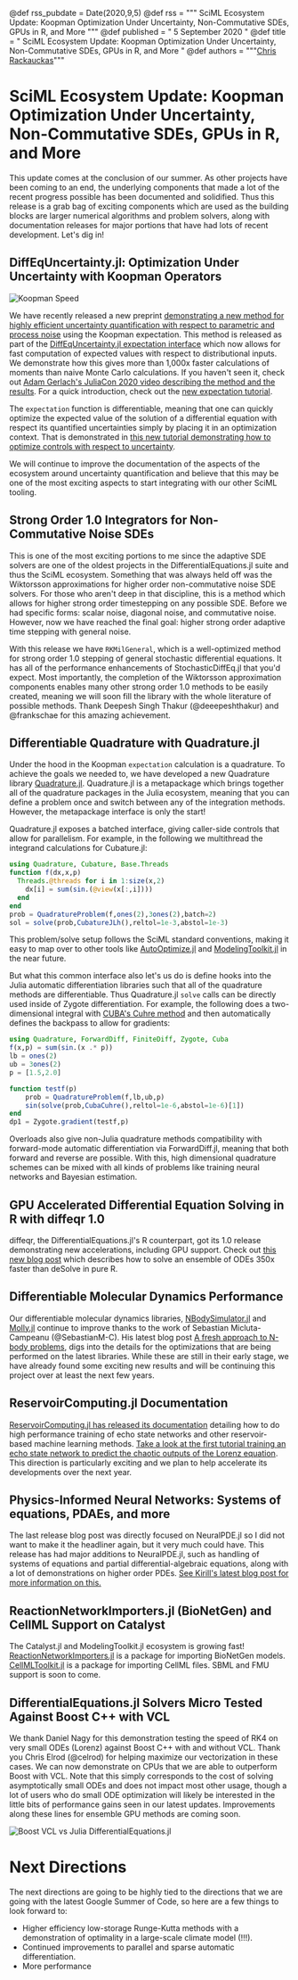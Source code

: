 @def rss_pubdate = Date(2020,9,5)
@def rss = """ SciML Ecosystem Update: Koopman Optimization Under Uncertainty, Non-Commutative SDEs, GPUs in R, and More """
@def published = " 5 September 2020 "
@def title = " SciML Ecosystem Update: Koopman Optimization Under Uncertainty, Non-Commutative SDEs, GPUs in R, and More "
@def authors = """<a href="https://github.com/ChrisRackauckas">Chris Rackauckas</a>"""

# SciML Ecosystem Update: Koopman Optimization Under Uncertainty, Non-Commutative SDEs, GPUs in R, and More

This update comes at the conclusion of our summer. As other projects have been
coming to an end, the underlying components that made a lot of the recent progress
possible has been documented and solidified. Thus this release is a grab bag of
exciting components which are used as the building blocks are larger numerical
algorithms and problem solvers, along with documentation releases for major
portions that have had lots of recent development. Let's dig in!

## DiffEqUncertainty.jl: Optimization Under Uncertainty with Koopman Operators

![Koopman Speed](https://user-images.githubusercontent.com/1814174/92310533-6acd2080-ef7d-11ea-8ac2-67c1f248f372.PNG)

We have recently released a new preprint [demonstrating a new method for highly efficient
uncertainty quantification with respect to parametric and process noise](https://arxiv.org/abs/2008.08737)
using the Koopman expectation. This method is released as part of the
[DiffEqUncertainty.jl expectation interface](https://github.com/SciML/DiffEqUncertainty.jl)
which now allows for fast computation of expected values with respect to distributional
inputs. We demonstrate how this gives more than 1,000x faster calculations
of moments than naive Monte Carlo calculations. If you haven't seen it, check
out [Adam Gerlach's JuliaCon 2020 video describing the method and the results](https://www.youtube.com/watch?v=gbRG5VHkhsY).
For a quick introduction, check out the [new expectation tutorial](https://tutorials.sciml.ai/html/DiffEqUncertainty/01-expectation_introduction.html).

The `expectation` function is differentiable, meaning that one can quickly
optimize the expected value of the solution of a differential equation with respect
its quantified uncertainties simply by placing it in an optimization context.
That is demonstrated in [this new tutorial demonstrating how to optimize controls
with respect to uncertainty](https://tutorials.sciml.ai/html/DiffEqUncertainty/02-AD_and_optimization.html).

We will continue to improve the documentation of the aspects of the ecosystem
around uncertainty quantification and believe that this may be one of the
most exciting aspects to start integrating with our other SciML tooling.

## Strong Order 1.0 Integrators for Non-Commutative Noise SDEs

This is one of the most exciting portions to me since the adaptive SDE solvers
are one of the oldest projects in the DifferentialEquations.jl suite and thus
the SciML ecosystem. Something that was always held off was the Wiktorsson
approximations for higher order non-commutative noise SDE solvers. For those who
aren't deep in that discipline, this is a method which allows for higher strong
order timestepping on any possible SDE. Before we had specific forms: scalar
noise, diagonal noise, and commutative noise. However, now we have reached the
final goal: higher strong order adaptive time stepping with general noise.

With this release we have `RKMilGeneral`, which is a well-optimized method
for strong order 1.0 stepping of general stochastic differential equations.
It has all of the performance enhancements of StochasticDiffEq.jl that you'd
expect. Most importantly, the completion of the Wiktorsson approximation components
enables many other strong order 1.0 methods to be easily created, meaning we will
soon fill the library with the whole literature of possible methods. Thank
Deepesh Singh Thakur (@deeepeshthakur) and @frankschae for this amazing achievement.

## Differentiable Quadrature with Quadrature.jl

Under the hood in the Koopman `expectation` calculation is a quadrature. To
achieve the goals we needed to, we have developed a new Quadrature library
[Quadrature.jl](https://github.com/SciML/Quadrature.jl). Quadrature.jl is a
metapackage which brings together all of the quadrature packages in the Julia
ecosystem, meaning that you can define a problem once and switch between any
of the integration methods. However, the metapackage interface is only the start!

Quadrature.jl exposes a batched interface, giving caller-side controls that allow
for parallelism. For example, in the following we multithread the integrand
calculations for Cubature.jl:

```julia
using Quadrature, Cubature, Base.Threads
function f(dx,x,p)
  Threads.@threads for i in 1:size(x,2)
    dx[i] = sum(sin.(@view(x[:,i])))
  end
end
prob = QuadratureProblem(f,ones(2),3ones(2),batch=2)
sol = solve(prob,CubatureJLh(),reltol=1e-3,abstol=1e-3)
```

This problem/solve setup follows the SciML standard conventions, making it
easy to map over to other tools like [AutoOptimize.jl](https://github.com/SciML/AutoOptimize.jl)
and [ModelingToolkit.jl](https://github.com/SciML/ModelingToolkit.jl) in the near
future.

But what this common interface also let's us do is define hooks into the Julia
automatic differentiation libraries such that all of the quadrature methods are
differentiable. Thus Quadrature.jl `solve` calls can be directly used inside of
Zygote differentiation. For example, the following does a two-dimensional integral
with [CUBA's Cuhre method](http://www.feynarts.de/cuba/) and then automatically
defines the backpass to allow for gradients:

```julia
using Quadrature, ForwardDiff, FiniteDiff, Zygote, Cuba
f(x,p) = sum(sin.(x .* p))
lb = ones(2)
ub = 3ones(2)
p = [1.5,2.0]

function testf(p)
    prob = QuadratureProblem(f,lb,ub,p)
    sin(solve(prob,CubaCuhre(),reltol=1e-6,abstol=1e-6)[1])
end
dp1 = Zygote.gradient(testf,p)
```

Overloads also give non-Julia quadrature methods compatibility with forward-mode
automatic differentiation via ForwardDiff.jl, meaning that both forward and reverse
are possible. With this, high dimensional quadrature schemes can be mixed with
all kinds of problems like training neural networks and Bayesian estimation.

## GPU Accelerated Differential Equation Solving in R with diffeqr 1.0

diffeqr, the DifferentialEquations.jl's R counterpart, got its 1.0 release
demonstrating new accelerations, including GPU support. Check out
[this new blog post](https://www.stochasticlifestyle.com/gpu-accelerated-ode-solving-in-r-with-julia-the-language-of-libraries/)
which describes how to solve an ensemble of ODEs 350x faster than deSolve in
pure R.

## Differentiable Molecular Dynamics Performance

Our differentiable molecular dynamics libraries,
[NBodySimulator.jl](https://github.com/SciML/NBodySimulator.jl) and
[Molly.jl](https://github.com/JuliaMolSim/Molly.jl) continue to improve thanks
to the work of Sebastian Micluta-Campeanu (@SebastianM-C). His latest blog post
[A fresh approach to N-body problems](https://nextjournal.com/SebastianM-C/a-fresh-approach-to-n-body-problems?token=2QnKjKYpnF5UYrB6ECZCYn),
digs into the details for the optimizations that are being performed on the latest
libraries. While these are still in their early stage, we have already found some
exciting new results and will be continuing this project over at least the next
few years.

## ReservoirComputing.jl Documentation

[ReservoirComputing.jl has released its documentation](https://reservoir.sciml.ai/dev/)
detailing how to do high performance training of echo state networks and other
reservoir-based machine learning methods. [Take a look at the first tutorial
training an echo state network to predict the chaotic outputs of the Lorenz
equation](https://reservoir.sciml.ai/dev/examples/esn/). This direction is particularly
exciting and we plan to help accelerate its developments over the next year.

## Physics-Informed Neural Networks: Systems of equations, PDAEs, and more

The last release blog post was directly focused on NeuralPDE.jl so I did not
want to make it the headliner again, but it very much could have. This release
has had major additions to NeuralPDE.jl, such as handling of systems of
equations and partial differential-algebraic equations, along with a lot of
demonstrations on higher order PDEs. [See Kirill's latest blog post for more
information on this.](https://nextjournal.com/kirill_zubov/physics-informed-neural-networks-pinns-solver-on-julia-gsoc-2020-final-report)

## ReactionNetworkImporters.jl (BioNetGen) and CellML Support on Catalyst

The Catalyst.jl and ModelingToolkit.jl ecosystem is growing fast!
[ReactionNetworkImporters.jl](https://github.com/isaacsas/ReactionNetworkImporters.jl)
is a package for importing BioNetGen models. [CellMLToolkit.jl](https://github.com/SciML/CellMLToolkit.jl)
is a package for importing CellML files. SBML and FMU support is soon to come.

## DifferentialEquations.jl Solvers Micro Tested Against Boost C++ with VCL

We thank Daniel Nagy for this demonstration testing the speed of RK4 on very small
ODEs (Lorenz) against Boost C++ with and without VCL. Thank you Chris Elrod (@celrod)
for helping maximize our vectorization in these cases. We can now demonstrate
on CPUs that we are able to outperform Boost with VCL. Note that this simply
corresponds to the cost of solving asymptotically small ODEs and does not impact
most other usage, though a lot of users who do small ODE optimization will likely
be interested in the little bits of performance gains seen in our latest updates.
Improvements along these lines for ensemble GPU methods are coming soon.

![Boost VCL vs Julia DifferentialEquations.jl](https://user-images.githubusercontent.com/1814174/91665075-1af3e280-eac1-11ea-8fce-a0f311db05de.png)

# Next Directions

The next directions are going to be highly tied to the directions that
we are going with the latest Google Summer of Code, so here are a few
things to look forward to:

- Higher efficiency low-storage Runge-Kutta methods with a demonstration
  of optimality in a large-scale climate model (!!!).
- Continued improvements to parallel and sparse automatic differentiation.
- More performance
